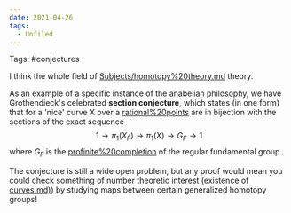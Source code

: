 ```yaml
---
date: 2021-04-26
tags: 
  - Unfiled
---
```


Tags: #conjectures 


 I think the whole field of [Subjects/homotopy%20theory.md](../Subjects/homotopy%20theory.md) theory.

 As an example of a specific instance of the anabelian philosophy, we have Grothendieck's celebrated **section conjecture**, which states (in one form) that for a 'nice' curve X over a [rational%20points](rational%20points) are in bijection with the sections of the exact sequence
$$
1 \rightarrow \pi_1(X_{\bar{F}}) \rightarrow \pi_1(X) \rightarrow G_F \rightarrow 1
$$
where $G_F$ is the [profinite%20completion](profinite%20completion) of the regular fundamental group.

The conjecture is still a wide open problem, but any proof would mean you could check something of number theoretic interest (existence of [curves.md)](curves.md)) by studying maps between certain generalized homotopy groups!
